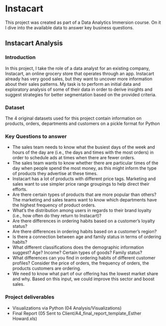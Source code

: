 # Instacart 
This project was created as part of a Data Analytics Immersion course. On it I dive into the available data to answer key business questions.

## Instacart Analysis
### Introduction
In this project, I take the role of a data analyst for an existing company, Instacart, an online grocery store that operates through an app. Instacart already has very good sales, but they want to uncover more information about their sales patterns. My task is to perform an initial data and exploratory analysis of some of their data in order to derive insights and suggest strategies for better segmentation based on the provided criteria.

### Dataset
The 4 original datasets used for this project contain information on products, orders, departments and customers on a pickle format for Python

### Key Questions to answer
- The sales team needs to know what the busiest days of the week and hours of the day are (i.e., the days and times with the most orders) in order to schedule ads at times when there are fewer orders. 
- The sales team  wants to know whether there are particular times of the day when people spend the most money, as this might inform the type of products they advertise at these times.
- Instacart has a lot of products with different price tags. Marketing and sales want to use simpler price range groupings to help direct their efforts.
- Are there certain types of products that are more popular than others? The marketing and sales teams want to know which departments have the highest frequency of product orders.
- What’s the distribution among users in regards to their brand loyalty (i.e., how often do they return to Instacart)?
- Are there differences in ordering habits based on a customer’s loyalty status?
- Are there differences in ordering habits based on a customer’s region?
- Is there a connection between age and family status in terms of ordering habits?
- What different classifications does the demographic information suggest? Age? Income? Certain types of goods? Family status?
- What differences can you find in ordering habits of different customer profiles? Consider the price of orders, the frequency of orders, the products customers are ordering.
- We need to know what part of our offering has the lowest market share and why. Based on this input, we could improve this sector and boost sales.

### Project deliverables
- Visualizations via Python (04 Analysis/Visualizations)
- Final Report (05 Sent to Client/A4_final_report_template_Esther Howard.xls)
